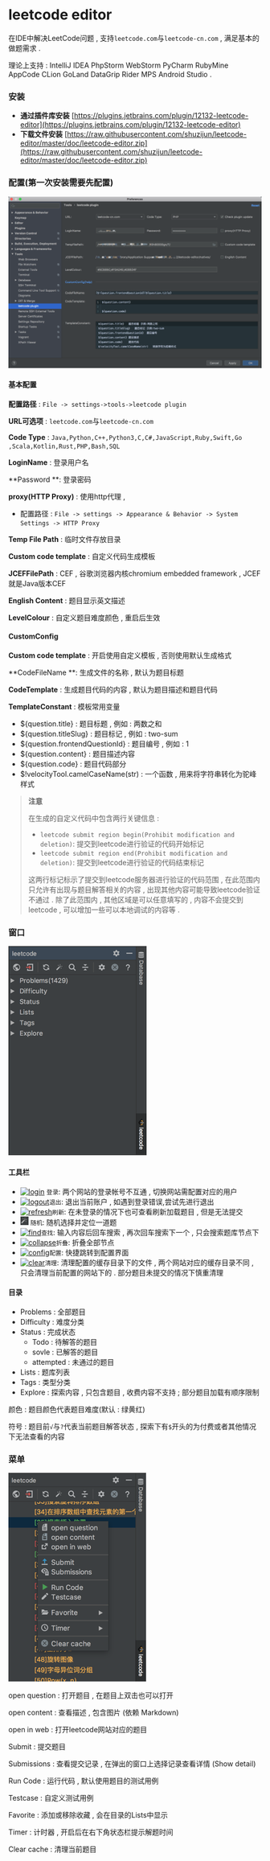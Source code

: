 # leetcode editor

在IDE中解决LeetCode问题 , 支持`leetcode.com`与`leetcode-cn.com` , 满足基本的做题需求 .

理论上支持 : IntelliJ IDEA PhpStorm WebStorm PyCharm RubyMine AppCode CLion GoLand DataGrip Rider MPS Android Studio .

### 安装

* **通过插件库安装**
  [https://plugins.jetbrains.com/plugin/12132-leetcode-editor](https://plugins.jetbrains.com/plugin/12132-leetcode-editor)
* **下载文件安装**
  [https://raw.githubusercontent.com/shuzijun/leetcode-editor/master/doc/leetcode-editor.zip](https://raw.githubusercontent.com/shuzijun/leetcode-editor/master/doc/leetcode-editor.zip)

### 配置\(第一次安装需要先配置\)

![](/assets/leetcode-editor-peizhi.png)

#### 基本配置

**配置路径** : `File -> settings->tools->leetcode plugin`

**URL可选项** : `leetcode.com`与`leetcode-cn.com`

**Code Type** : `Java,Python,C++,Python3,C,C#,JavaScript,Ruby,Swift,Go ,Scala,Kotlin,Rust,PHP,Bash,SQL`

**LoginName** : 登录用户名

**Password **: 登录密码

**proxy\(HTTP Proxy\)** : 使用http代理 ,

* 配置路径 : `File -> settings -> Appearance & Behavior -> System Settings -> HTTP Proxy`

**Temp File Path** : 临时文件存放目录

**Custom code template** : 自定义代码生成模板

**JCEFFilePath** : CEF , 谷歌浏览器内核chromium embedded framework , JCEF就是Java版本CEF

**English Content** : 题目显示英文描述

**LevelColour** : 自定义题目难度颜色 , 重启后生效

#### **CustomConfig**

**Custom code template** : 开启使用自定义模板 , 否则使用默认生成格式

**CodeFileName **: 生成文件的名称 , 默认为题目标题

**CodeTemplate** : 生成题目代码的内容 , 默认为题目描述和题目代码

**TemplateConstant** : 模板常用变量

* ${question.title} : 题目标题 , 例如 : 两数之和
* ${question.titleSlug} : 题目标记 , 例如 : two-sum
* ${question.frontendQuestionId} : 题目编号 , 例如 : 1
* ${question.content} : 题目描述内容
* ${question.code} : 题目代码部分
* $!velocityTool.camelCaseName\(str\) : 一个函数 , 用来将字符串转化为驼峰样式

> **注意**
>
> 在生成的自定义代码中包含两行关键信息 :
>
> * `leetcode submit region begin(Prohibit modification and deletion)`: 提交到leetcode进行验证的代码开始标记
> * `leetcode submit region end(Prohibit modification and deletion)`: 提交到leetcode进行验证的代码结束标记
>
> 这两行标记标示了提交到leetcode服务器进行验证的代码范围 , 在此范围内只允许有出现与题目解答相关的内容 , 出现其他内容可能导致leetcode验证不通过 . 除了此范围内 , 其他区域是可以任意填写的 , 内容不会提交到leetcode , 可以增加一些可以本地调试的内容等 .

### 窗口

![](/assets/leetcodechuangkou.png)

#### 工具栏

* [![](https://raw.githubusercontent.com/shuzijun/leetcode-editor/master/doc/login.png "login")](https://raw.githubusercontent.com/shuzijun/leetcode-editor/master/doc/login.png) `登录`: 两个网站的登录帐号不互通 , 切换网站需配置对应的用户
* [![](https://raw.githubusercontent.com/shuzijun/leetcode-editor/master/doc/logout.png "logout")](https://raw.githubusercontent.com/shuzijun/leetcode-editor/master/doc/logout.png)`退出`: 退出当前账户 , 如遇到登录错误,尝试先进行退出
* [![](https://raw.githubusercontent.com/shuzijun/leetcode-editor/master/doc/refresh.png "refresh")](https://raw.githubusercontent.com/shuzijun/leetcode-editor/master/doc/refresh.png)`刷新`: 在未登录的情况下也可查看刷新加载题目 , 但是无法提交
* ![](/assets/pickone.png) `随机`: 随机选择并定位一道题
* [![](https://raw.githubusercontent.com/shuzijun/leetcode-editor/master/doc/find.png "find")](https://raw.githubusercontent.com/shuzijun/leetcode-editor/master/doc/find.png)`查找`: 输入内容后回车搜索 , 再次回车搜索下一个 , 只会搜索题库节点下
* [![](https://raw.githubusercontent.com/shuzijun/leetcode-editor/master/doc/collapseAll.png "collapse")](https://raw.githubusercontent.com/shuzijun/leetcode-editor/master/doc/collapseAll.png)`折叠`: 折叠全部节点
* [![](https://raw.githubusercontent.com/shuzijun/leetcode-editor/master/doc/config.png "config")](https://raw.githubusercontent.com/shuzijun/leetcode-editor/master/doc/config.png)`配置`: 快捷跳转到配置界面
* [![](https://raw.githubusercontent.com/shuzijun/leetcode-editor/master/doc/clear.png "clear")](https://raw.githubusercontent.com/shuzijun/leetcode-editor/master/doc/clear.png)`清理`: 清理配置的缓存目录下的文件 , 两个网站对应的缓存目录不同 , 只会清理当前配置的网站下的 . 部分题目未提交的情况下慎重清理

#### 目录

* Problems : 全部题目
* Difficulty : 难度分类
* Status : 完成状态
  * Todo : 待解答的题目
  * sovle : 已解答的题目
  * attempted : 未通过的题目
* Lists : 题库列表
* Tags : 类型分类
* Explore : 探索内容 , 只包含题目 , 收费内容不支持 ; 部分题目加载有顺序限制

颜色 : 题目颜色代表题目难度\(默认 : 绿黄红\)

符号 : 题目前`√`与`?`代表当前题目解答状态 , 探索下有`$`开头的为付费或者其他情况下无法查看的内容

### 菜单

![](/assets/leetcodecaidan.png)

open question : 打开题目 , 在题目上双击也可以打开

open content : 查看描述 , 包含图片 \(依赖 Markdown\)

open in web : 打开leetcode网站对应的题目

Submit : 提交题目

Submissions : 查看提交记录 , 在弹出的窗口上选择记录查看详情 \(Show detail\)

Run Code : 运行代码 , 默认使用题目的测试用例

Testcase : 自定义测试用例

Favorite : 添加或移除收藏 , 会在目录的Lists中显示

Timer : 计时器 , 开启后在右下角状态栏提示解题时间

Clear cache : 清理当前题目



